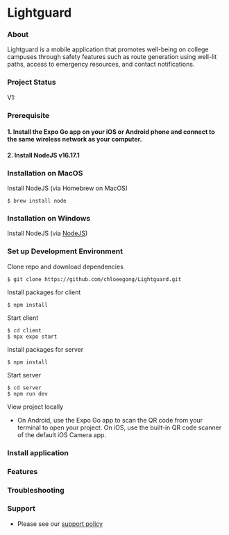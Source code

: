 # Lightguard

### About
Lightguard is a mobile application that promotes well-being on college campuses through safety features such as route generation using well-lit paths, access to emergency resources, and contact notifications.

### Project Status 
V1: 

### Prerequisite 
#### 1. Install the Expo Go app on your iOS or Android phone and connect to the same wireless network as your computer.

#### 2. Install NodeJS v16.17.1
### Installation on MacOS
Install NodeJS (via Homebrew on MacOS)
```
$ brew install node
```
### Installation on Windows
Install NodeJS (via [NodeJS](https://nodejs.org/en/download/))

### Set up Development Environment 
Clone repo and download dependencies
```console 
$ git clone https://github.com/chloeegong/Lightguard.git
```

Install packages for client
```console
$ npm install
```

Start client 
 ```console 
 $ cd client
 $ npx expo start
 ```

Install packages for server
```console
$ npm install
```

 Start server 
 ```
 $ cd server 
 $ npm run dev
 ```

View project locally 
- On Android, use the Expo Go app to scan the QR code from your terminal to open your project. On iOS, use the built-in QR code scanner of the default iOS Camera app.

### Install application 

### Features 

### Troubleshooting 

### Support 
- Please see our [support policy][support-policy]

[support-policy]: Support.md
